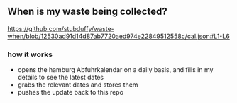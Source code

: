 ## When is my waste being collected?
  https://github.com/stubduffy/waste-when/blob/12530ad91d14d87ab7720aed974e22849512558c/cal.json#L1-L6
  
  ### how it works
  - opens the hamburg Abfuhrkalendar on a daily basis, and fills in my details to see the latest dates
  - grabs the relevant dates and stores them
  - pushes the update back to this repo
  
